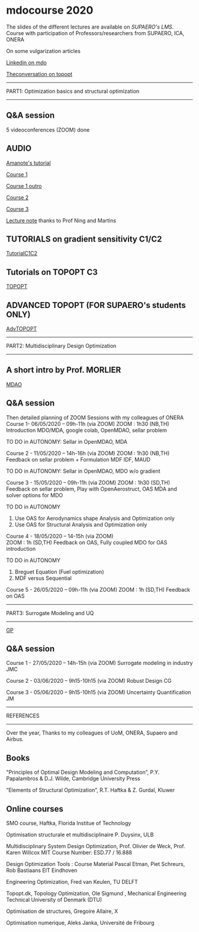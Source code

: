 # mdocourse 2020
The slides of the different lectures are available on *SUPAERO's LMS*.
Course with participation of Professors/researchers from SUPAERO, ICA, ONERA


On some vulgarization articles

[Linkedin on mdo](https://www.linkedin.com/pulse/optimization-mdo-connecting-people-joseph-morlier/)

[Theconversation on topopt](https://www.linkedin.com/pulse/possible-build-aircraft-wing-lego-joseph-morlier/)


****
PART1:  Optimization basics and structural optimization
****


## Q&A session 
5 videoconferences (ZOOM) done


## AUDIO 

[Amanote's tutorial](https://www.youtube.com/watch?v=DvLyo9mtf3U)

[Course 1](https://github.com/jomorlier/mdocourse/blob/master/Course1.md)

[Course 1 outro](https://github.com/jomorlier/mdocourse/blob/master/Course1o.md)

[Course 2](https://github.com/jomorlier/mdocourse/blob/master/Course2.md)

[Course 3](https://github.com/jomorlier/mdocourse/blob/master/Course3.md)

[Lecture note](http://flowlab.groups.et.byu.net/mdobook.pdf) thanks to Prof Ning and Martins


## TUTORIALS on gradient sensitivity  C1/C2

[TutorialC1C2](https://github.com/jomorlier/mdocourse/blob/master/tutorialC1C2.md)


## Tutorials on TOPOPT C3

[TOPOPT](https://github.com/jomorlier/mdocourse/blob/master/TOPOPT.md)

## ADVANCED TOPOPT (FOR SUPAERO's students ONLY)

[AdvTOPOPT](https://github.com/jomorlier/mdocourse/blob/master/AdvTOPOPT.md)


****
PART2:  Multidisciplinary Design Optimization
****

## A short intro by Prof. MORLIER
[MDAO](https://github.com/jomorlier/mdocourse/blob/master/mdo.md)

## Q&A session
Then detailed planning of ZOOM Sessions with my colleagues of ONERA
Course 1- 06/05/2020 – 09h-11h (via ZOOM)
ZOOM : 1h30 (NB,TH) 
Introduction MDO/MDA, google colab, OpenMDAO, sellar problem

TO DO in AUTONOMY: Sellar in OpenMDAO, MDA

Course 2  - 11/05/2020 – 14h-16h (via ZOOM)
ZOOM : 1h30 (NB,TH) 
Feedback on sellar problem + Formulation MDF IDF, MAUD

TO DO in AUTONOMY: Sellar in OpenMDAO, MDO w/o gradient

Course 3  - 15/05/2020 – 09h-11h (via ZOOM)
ZOOM : 1h30 (SD,TH) 
Feedback on sellar problem, Play with OpenAerostruct, OAS
MDA and solver options for MDO

TO DO in AUTONOMY
1.	Use OAS for Aerodynamics shape Analysis and Optimization only
2.	Use OAS for Structural Analysis and Optimization only

Course 4  - 18/05/2020 – 14-15h (via ZOOM)  
ZOOM : 1h (SD,TH) 
Feedback on OAS, Fully coupled MDO for OAS introduction

TO DO in AUTONOMY
1.	Breguet Equation (Fuel optimization)
2.	MDF versus Sequential

Course 5  - 26/05/2020 – 09h-11h (via ZOOM)
ZOOM : 1h (SD,TH)
Feedback on OAS 

****
PART3:  Surrogate Modeling and UQ
****

[GP](https://github.com/jomorlier/mdocourse/blob/master/gp.md)

## Q&A session 
Course 1  - 27/05/2020 – 14h-15h (via ZOOM) Surrogate modeling in industry JMC

Course 2  - 03/06/2020 – 9h15-10h15 (via ZOOM) Robust Design CG

Course 3 - 05/06/2020 – 9h15-10h15 (via ZOOM) Uncertainty Quantification JM 


****
REFERENCES
****

Over the year, Thanks to my colleagues of UoM, ONERA, Supaero and Airbus.

## Books
"Principles of Optimal Design  Modeling and Computation”, P.Y. Papalambros & D.J. Wilde, Cambridge University Press

“Elements of Structural Optimization”, R.T. Haftka & Z. Gurdal, Kluwer 


## Online courses
SMO course, Haftka, Florida Institue of Technology

Optimisation structurale et multidisciplinaire P. Duysinx, ULB

Multidisciplinary System Design Optimization, Prof. Olivier de Weck, Prof. Karen Willcox MIT Course Number: ESD.77 / 16.888

Design Optimization Tools : Course Material Pascal Etman, Piet Schreurs, Rob Bastiaans EIT Eindhoven

Engineering Optimization, Fred van Keulen, TU DELFT

Topopt.dk, Topology Optimization, Ole Sigmund , Mechanical Engineering Technical University of Denmark (DTU)

Optimisation de structures, Gregoire Allaire, X

Optimisation numerique, Aleks Janka, Université de Fribourg



